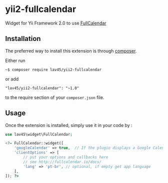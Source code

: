 yii2-fullcalendar
===========
Widget for Yii Framework 2.0 to use [FullCalendar](http://fullcalendar.io)

Installation
------------

The preferred way to install this extension is through [composer](http://getcomposer.org/download/).

Either run

```
~$ composer require lav45/yii2-fullcalendar
```

or add

```
"lav45/yii2-fullcalendar": "~1.0"
```

to the require section of your `composer.json` file.


Usage
-----

Once the extension is installed, simply use it in your code by :

```php
use lav45\widget\FullCalendar;

<?= FullCalendar::widget([
    'googleCalendar' => true,  // If the plugin displays a Google Calendar. Default false
    'clientOptions' => [
        // put your options and callbacks here
        // see http://fullcalendar.io/docs/
        'lang' => 'pt-br', // optional, if empty get app language
    ],
]); ?>
```
